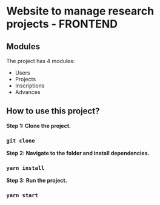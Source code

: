 # Website to manage research projects - FRONTEND

## Modules

The project has 4 modules:
* Users
* Projects
* Inscriptions 
* Advances

## How to use this project?

**Step 1: Clone the project.**

### `git clone`

**Step 2: Navigate to the folder and install dependencies.**

### `yarn install`

**Step 3: Run the project.**

### `yarn start`
